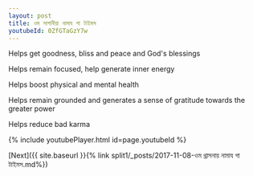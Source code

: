```yaml
---
layout: post
title: ওম সাগানীয়া নামায গা টাইমস
youtubeId: 0ZfGTaGzY7w
---
```

 
 
Helps get goodness, bliss and peace and God's blessings
 
Helps remain focused, help generate inner energy 
 
Helps boost physical and mental health 
 
Helps remain grounded and generates a sense of gratitude towards the greater power 
 
Helps reduce bad karma
 
 
 
 


{% include youtubePlayer.html id=page.youtubeId %}
 
[Next]({{ site.baseurl }}{% link  split1/_posts/2017-11-08-ওম থ্রাসনায় নামায গা টাইমস.md%})
 
